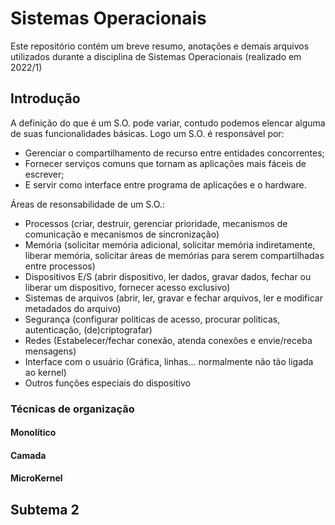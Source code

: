 # Sistemas Operacionais

Este repositório contém um breve resumo, anotações e demais arquivos utilizados durante a disciplina de Sistemas Operacionais (realizado em 2022/1)

## Introdução

A definição do que é um S.O. pode variar, contudo podemos elencar alguma de suas funcionalidades básicas. Logo um S.O. é responsável por:
* Gerenciar o compartilhamento de recurso entre entidades concorrentes; 
* Fornecer serviços comuns que tornam as aplicações mais fáceis de escrever; 
* E servir como interface entre programa de aplicações e o hardware.

Áreas de resonsabilidade de um S.O.:

* Processos (criar, destruir, gerenciar prioridade, mecanismos de comunicação e mecanismos de sincronização)
* Memória (solicitar memória adicional, solicitar memória indiretamente, liberar memória, solicitar áreas de memórias para serem compartilhadas entre processos)
* Dispositivos E/S (abrir dispositivo, ler dados, gravar dados, fechar ou liberar um dispositivo, fornecer acesso exclusivo)
* Sistemas de arquivos (abrir, ler, gravar e fechar arquivos, ler e modificar metadados do arquivo)
* Segurança (configurar politicas de acesso, procurar politicas, autenticação, (de)criptografar)
* Redes (Estabelecer/fechar conexão, atenda conexões e envie/receba mensagens)
* Interface com o usuário (Gráfica, linhas... normalmente não tão ligada ao kernel)
* Outros funções especiais do dispositivo

### Técnicas de organização

#### Monolítico
#### Camada
#### MicroKernel

## Subtema 2

##